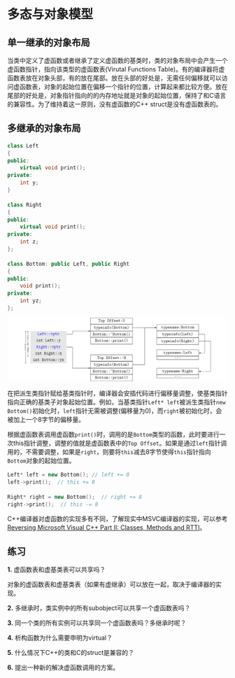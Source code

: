 # 多态与对象模型

## 单一继承的对象布局

当类中定义了虚函数或者继承了定义虚函数的基类时，类的对象布局中会产生一个虚函数指针，指向该类型的虚函数表(Virutal Functions Table)。有的编译器将虚函数表放在对象头部，有的放在尾部。放在头部的好处是，无需任何偏移就可以访问虚函数表，对象的起始位置在偏移一个指针的位置，计算起来都比较方便。放在尾部的好处是，对象指针指向的的内存地址就是对象的起始位置，保持了和C语言的兼容性。为了维持着这一原则，没有虚函数的C++ struct是没有虚函数表的。

## 多继承的对象布局

```cpp
class Left
{
public:
    virtual void print();
private:
    int y;
}

class Right
{
public:
    virtual void print();
private:
    int z;
};

class Bottom: public Left, public Right
{
public:
    void print();
private:
    int yz;
};
```

![Polymorphism and Memory Layout](polymorphism.png)

在把派生类指针赋给基类指针时，编译器会安插代码进行偏移量调整，使基类指针指向正确的基类子对象起始位置。例如，当基类指针`Left* left`被派生类指针`new Bottom()`初始化时，`left`指针无需被调整(偏移量为0)，而`right`被初始化时，会被加上一个8字节的偏移量。

根据虚函数表调用虚函数`print()`时，调用的是`Bottom`类型的函数，此时要进行一次this指针调整，调整的值就是虚函数表中的`Top Offset`。如果是通过`left`指针调用的，不需要调整，如果是`right`，则要将`this`减去8字节使得`this`指针指向`Bottom`对象的起始位置。

```cpp
Left* left = new Bottom(); // left += 0
left->print();  // this += 0

Right* right = new Bottom();  // right += 8
right->print();  // this -= 8
```

C++编译器对虚函数的实现多有不同，了解现实中MSVC编译器的实现，可以参考[Reversing Microsoft Visual C++ Part II: Classes, Methods and RTTI](http://www.openrce.org/articles/full_view/23)。

## 练习

**1.** 虚函数表和虚基类表可以共享吗？

对象的虚函数表和虚基类表（如果有虚继承）可以放在一起，取决于编译器的实现。

**2.** 多继承时，类实例中的所有subobject可以共享一个虚函数表吗？

**3.** 同一个类的所有实例可以共享同一个虚函数表吗？多继承时呢？

**4.** 析构函数为什么需要申明为virtual？

**5.** 什么情况下C++的类和C的struct是兼容的？

**6.** 提出一种新的解决虚函数调用的方案。
